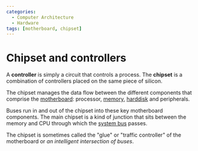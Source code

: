 ```yaml
---
categories:
  - Computer Architecture
  - Hardware
tags: [motherboard, chipset]
---
```


# Chipset and controllers

A **controller** is simply a circuit that controls a process. The **chipset** is a combination of controllers placed on the same piece of silicon.

The chipset manages the data flow between the different components that comprise the [motherboard](/Electronics_and_Hardware/Motherboard.md): processor, [memory](/Hardware/Memory/Memory.md), [harddisk](/Operating_Systems/Disks/What_are_disks.md) and peripherals.

Buses run in and out of the chipset into these key motherboard components. The main chipset is a kind of junction that sits between the memory and CPU through which the [system bus](/Hardware/Bus.md#system-bus) passes.

The chipset is sometimes called the "glue" or "traffic controller" of the motherboard or _an intelligent intersection of buses_.
